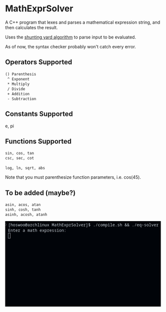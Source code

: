 # MathExprSolver 
A C++ program that lexes and parses a mathematical expression string, and then calculates the result.

Uses the [shunting yard algorithm](https://en.wikipedia.org/wiki/Shunting_yard_algorithm) to parse input to be evaluated.

As of now, the syntax checker probably won't catch every error.

## Operators Supported
```
() Parenthesis
 ^ Exponent
 * Multiply
 / Divide
 + Addition
 - Subtraction
```

## Constants Supported
e, pi

## Functions Supported
```
sin, cos, tan
csc, sec, cot

log, ln, sqrt, abs
```

Note that you must parenthesize function parameters, i.e. cos(45).

## To be added (maybe?)
```
asin, acos, atan
sinh, cosh, tanh
asinh, acosh, atanh
```

![Example](images/math-expr-solver.gif)
